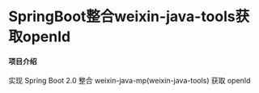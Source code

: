 # SpringBoot整合weixin-java-tools获取openId

#### 项目介绍
实现 Spring Boot 2.0 整合 weixin-java-mp(weixin-java-tools) 获取 openId

